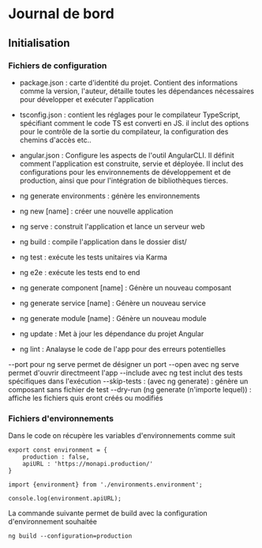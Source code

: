# Journal de bord

## Initialisation

### Fichiers de configuration

- package.json : carte d'identité du projet. Contient des informations comme la version, l'auteur, détaille toutes les dépendances nécessaires pour développer et exécuter l'application

- tsconfig.json : contient les réglages pour le compilateur TypeScript, spécifiant comment le code TS est converti en JS. il inclut des options pour le contrôle de la sortie du compilateur, la configuration des chemins d'accès etc..

- angular.json : Configure les aspects de l'outil AngularCLI. Il définit comment l'application est construite, servie et déployée. Il inclut des configurations pour les environnements de développement et de production, ainsi que pour l'intégration de bibliothèques tierces.

- ng generate environments : génère les environnements
- ng new [name] : créer une nouvelle application
- ng serve : construit l'application  et lance un serveur web
- ng build : compile l'application dans le dossier dist/
- ng test : exécute les tests unitaires via Karma
- ng e2e : exécute les tests end to end
- ng generate component [name] : Génère un nouveau composant
- ng generate service [name] : Génère un nouveau service
- ng generate module [name] : Génère un nouveau module
- ng update : Met à jour les dépendance du projet Angular
- ng lint : Analayse le code de l'app pour des erreurs potentielles
  

--port pour ng serve permet de désigner un port
--open avec ng serve permet d'ouvrir directmeent l'app
--include avec ng test inclut des tests spécifiques  dans l'exécution
--skip-tests : (avec ng generate) : génère un composant sans fichier de test
--dry-run (ng generate (n'importe lequel)) : affiche les fichiers quis eront créés ou modifiés


### Fichiers d'environnements


Dans le code on récupère les variables d'environnements comme suit

```
export const environment = {
    production : false,
    apiURL : 'https://monapi.production/' 
}
```


```
import {environment} from './environments.environment';

console.log(environment.apiURL);
```


La commande suivante permet de build avec la configuration d'environnement souhaitée
```
ng build --configuration=production
```